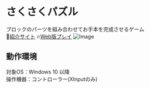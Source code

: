 # 
# さくさくパズル
ブロックのパーツを組み合わせてお手本を完成させるゲーム
<br>
🔗[紹介サイト](https://miyagi-yuta.com/sakusakupuzzle/)
🔥[Web版プレイ](https://sakusakupuzzle.miyagi-yuta.com/)
![Image](https://miyagi-yuta.com/wp-content/uploads/slider/cache/664453a8b91deadc6f7664d265186e47/SakuSakuPuzzle_Preview.webp)

## **動作環境**

対象OS：Windows 10 以降  
操作機器：コントローラー(XInputのみ)
<br>
